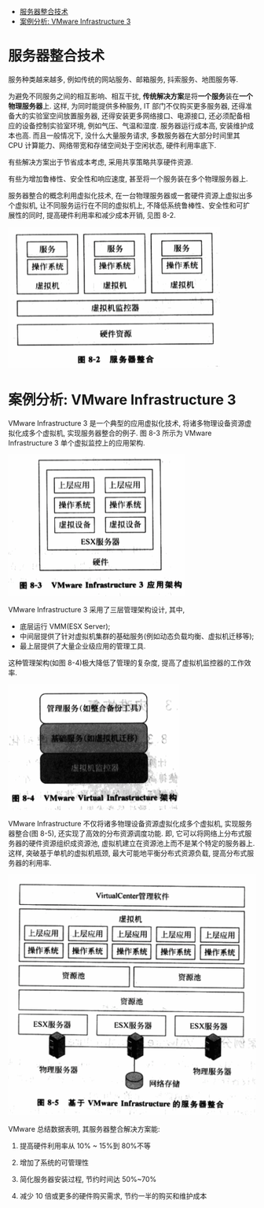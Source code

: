 
<!-- @import "[TOC]" {cmd="toc" depthFrom=1 depthTo=6 orderedList=false} -->

<!-- code_chunk_output -->

- [服务器整合技术](#服务器整合技术)
- [案例分析: VMware Infrastructure 3](#案例分析-vmware-infrastructure-3)

<!-- /code_chunk_output -->

# 服务器整合技术

服务种类越来越多, 例如传统的网站服务、邮箱服务, 抖索服务、地图服务等.

为避免不同服务之间的相互影响、相互干扰, **传统解决方案**是将**一个服务**装在**一个物理服务器**上. 这样, 为同时能提供多种服务, IT 部门不仅购买更多服务器, 还得准备大的实验室空间放置服务器, 还得安装更多网络接口、电源接口, 还必须配备相应的设备控制实验室环境, 例如气压、气温和湿度. 服务器运行成本高, 安装维护成本也高. 而且一般情况下, 没什么大量服务请求, 多数服务器在大部分时间里其 CPU 计算能力、网络带宽和存储空间处于空闲状态, 硬件利用率底下.

有些解决方案出于节省成本考虑, 采用共享策略共享硬件资源.

有些为增加鲁棒性、安全性和响应速度, 甚至将一个服务装在多个物理服务器上.

服务器整合的概念利用虚拟化技术, 在一台物理服务器或一套硬件资源上虚拟出多个虚拟机, 让不同服务运行在不同的虚拟机上, 不降低系统鲁棒性、安全性和可扩展性的同时, 提高硬件利用率和减少成本开销, 见图 8\-2.

![](./images/2019-04-30-09-28-11.png)

# 案例分析: VMware Infrastructure 3

VMware Infrastructure 3 是一个典型的应用虚拟化技术, 将诸多物理设备资源虚拟化成多个虚拟机, 实现服务器整合的例子. 图 8\-3 所示为 VMware Infrastructure 3 单个虚拟监控上的应用架构.

![](./images/2019-04-30-09-34-45.png)

VMware Infrastructure 3 采用了三层管理架构设计, 其中,

- 底层运行 VMM(ESX Server);
- 中间层提供了针对虚拟机集群的基础服务(例如动态负载均衡、虚拟机迁移等);
- 最上层提供了大量企业级应用的管理工具.

这种管理架构(如图 8\-4)极大降低了管理的复杂度, 提高了虚拟机监控器的工作效率.

![](./images/2019-04-30-09-38-53.png)

VMware Infrastructure 不仅将诸多物理设备资源虚拟化成多个虚拟机, 实现服务器整合(图 8\-5), 还实现了高效的分布资源调度功能. 即, 它可以将网络上分布式服务器的硬件资源组织成资源池, 虚拟机建立在资源池上而不是某个特定的服务器上. 这样, 突破基于单机的虚拟机瓶颈, 最大可能地平衡分布式资源负载, 提高分布式服务器的利用率.

![](./images/2019-04-30-09-41-32.png)

VMware 总结数据表明, 其服务器整合解决方案能:

1) 提高硬件利用率从 10% \~ 15%到 80%不等

2) 增加了系统的可管理性

3) 简化服务器安装过程, 节约时间达 50%\~70%

4) 减少 10 倍或更多的硬件购买需求, 节约一半的购买和维护成本